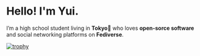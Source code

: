 # Hello! I'm Yui.
I’m a high school student living in **Tokyo**🗼 who loves **open-sorce software** and social networking platforms on **Fediverse**.

[![trophy](https://github-profile-trophy.vercel.app/?username=yui87&no-frame=true&theme=gitdimmed&row=1)](https://github.com/ryo-ma/github-profile-trophy)
